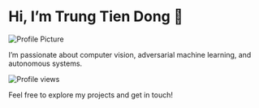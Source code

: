 # Hi, I’m Trung Tien Dong 👋

![Profile Picture](./maxxie.avif)

I’m passionate about computer vision, adversarial machine learning, and autonomous systems.

![Profile views](https://komarev.com/ghpvc/?username=DongTrung28&color=blue)

Feel free to explore my projects and get in touch!
